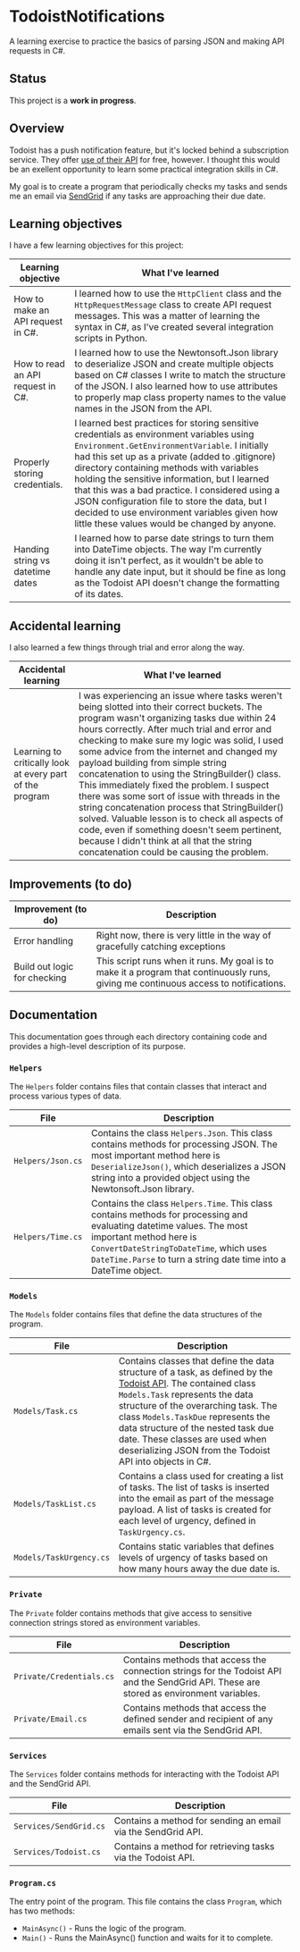 # TodoistNotifications

A learning exercise to practice the basics of parsing JSON and making API requests in C#.

## Status

This project is a **work in progress**.

## Overview

Todoist has a push notification feature, but it's locked behind a subscription service. They offer [use of their API](https://developer.todoist.com/) for free, however. I thought this would be an exellent opportunity to learn some practical integration skills in C#.

My goal is to create a program that periodically checks my tasks and sends me an email via [SendGrid](https://sendgrid.com/en-us/solutions/email-api) if any tasks are approaching their due date.

## Learning objectives

I have a few learning objectives for this project:

| Learning objective                | What I've learned                                                                                                                                                                                                                                                                                                                                                                                                                                                                              |
| --------------------------------- | ---------------------------------------------------------------------------------------------------------------------------------------------------------------------------------------------------------------------------------------------------------------------------------------------------------------------------------------------------------------------------------------------------------------------------------------------------------------------------------------------- |
| How to make an API request in C#. | I learned how to use the `HttpClient` class and the `HttpRequestMessage` class to create API request messages. This was a matter of learning the syntax in C#, as I've created several integration scripts in Python.                                                                                                                                                                                                                                                                          |
| How to read an API request in C#. | I learned how to use the Newtonsoft.Json library to deserialize JSON and create multiple objects based on C# classes I write to match the structure of the JSON. I also learned how to use attributes to properly map class property names to the value names in the JSON from the API.                                                                                                                                                                                                        |
| Properly storing credentials.     | I learned best practices for storing sensitive credentials as environment variables using `Environment.GetEnvironmentVariable`. I initially had this set up as a private (added to .gitignore) directory containing methods with variables holding the sensitive information, but I learned that this was a bad practice. I considered using a JSON configuration file to store the data, but I decided to use environment variables given how little these values would be changed by anyone. |
| Handing string vs datetime dates  | I learned how to parse date strings to turn them into DateTime objects. The way I'm currently doing it isn't perfect, as it wouldn't be able to handle any date input, but it should be fine as long as the Todoist API doesn't change the formatting of its dates.                                                                                                                                                                                                                            |

## Accidental learning

I also learned a few things through trial and error along the way.

| Accidental learning                                      | What I've learned                                                                                                                                                                                                                                                                                                                                                                                                                                                                                                                                                                                                                                                                                                             |
| -------------------------------------------------------- | ----------------------------------------------------------------------------------------------------------------------------------------------------------------------------------------------------------------------------------------------------------------------------------------------------------------------------------------------------------------------------------------------------------------------------------------------------------------------------------------------------------------------------------------------------------------------------------------------------------------------------------------------------------------------------------------------------------------------------- |
| Learning to critically look at every part of the program | I was experiencing an issue where tasks weren't being slotted into their correct buckets. The program wasn't organizing tasks due within 24 hours correctly. After much trial and error and checking to make sure my logic was solid, I used some advice from the internet and changed my payload building from simple string concatenation to using the StringBuilder() class. This immediately fixed the problem. I suspect there was some sort of issue with threads in the string concatenation process that StringBuilder() solved. Valuable lesson is to check all aspects of code, even if something doesn't seem pertinent, because I didn't think at all that the string concatenation could be causing the problem. |

## Improvements (to do)

| Improvement (to do)          | Description                                                                                                                          |
| ---------------------------- | ------------------------------------------------------------------------------------------------------------------------------------ |
| Error handling               | Right now, there is very little in the way of gracefully catching exceptions                                                         |
| Build out logic for checking | This script runs when it runs. My goal is to make it a program that continuously runs, giving me continuous access to notifications. |

## Documentation

This documentation goes through each directory containing code and provides a high-level description of its purpose.

### `Helpers`

The `Helpers` folder contains files that contain classes that interact and process various types of data.

| File              | Description                                                                                                                                                                                                                                                    |
| ----------------- | -------------------------------------------------------------------------------------------------------------------------------------------------------------------------------------------------------------------------------------------------------------- |
| `Helpers/Json.cs` | Contains the class `Helpers.Json`. This class contains methods for processing JSON. The most important method here is `DeserializeJson()`, which deserializes a JSON string into a provided object using the Newtonsoft.Json library.                          |
| `Helpers/Time.cs` | Contains the class `Helpers.Time`. This class contains methods for processing and evaluating datetime values.  The most important method here is `ConvertDateStringToDateTime`, which uses `DateTime.Parse` to turn a string date time into a DateTime object. |

### `Models`

The `Models` folder contains files that define the data structures of the program.

| File                    | Description                                                                                                                                                                                                                                                                                                                                                                                                      |
| ----------------------- | ---------------------------------------------------------------------------------------------------------------------------------------------------------------------------------------------------------------------------------------------------------------------------------------------------------------------------------------------------------------------------------------------------------------- |
| `Models/Task.cs`        | Contains classes that define the data structure of a task, as defined by the [Todoist API](https://developer.todoist.com/rest/v2/#tasks). The contained class `Models.Task` represents the data structure of the overarching task. The class `Models.TaskDue` represents the data structure of the nested task due date. These classes are used when deserializing JSON from the Todoist API into objects in C#. |
| `Models/TaskList.cs`    | Contains a class used for creating a list of tasks. The list of tasks is inserted into the email as part of the message payload. A list of tasks is created for each level of urgency, defined in `TaskUrgency.cs`.                                                                                                                                                                                              |
| `Models/TaskUrgency.cs` | Contains static variables that defines levels of urgency of tasks based on how many hours away the due date is.                                                                                                                                                                                                                                                                                                  |

### `Private`

The `Private` folder contains methods that give access to sensitive connection strings stored as environment variables.

| File                     | Description                                                                                                                              |
| ------------------------ | ---------------------------------------------------------------------------------------------------------------------------------------- |
| `Private/Credentials.cs` | Contains methods that access the connection strings for the Todoist API and the SendGrid API. These are stored as environment variables. |
| `Private/Email.cs`       | Contains methods that access the defined sender and recipient of any emails sent via the SendGrid API.                                   |

### `Services`

The `Services` folder contains methods for interacting with the Todoist API and the SendGrid API.

| File                   | Description                                                  |
| ---------------------- | ------------------------------------------------------------ |
| `Services/SendGrid.cs` | Contains a method for sending an email via the SendGrid API. |
| `Services/Todoist.cs`  | Contains a method for retrieving tasks via the Todoist API.  |

### `Program.cs`

The entry point of the program. This file contains the class `Program`, which has two methods:

- `MainAsync()` - Runs the logic of the program.
- `Main()` - Runs the MainAsync() function and waits for it to complete.

